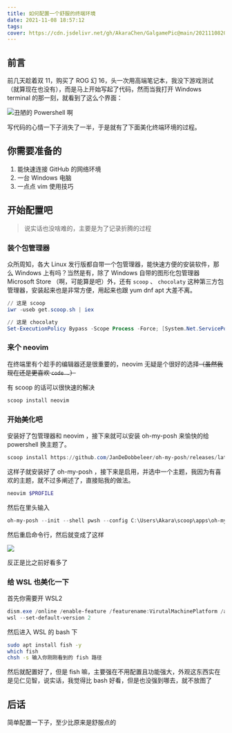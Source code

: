 ```yaml
---
title: 如何配置一个舒服的终端环境
date: 2021-11-08 18:57:12
tags:
cover: https://cdn.jsdelivr.net/gh/AkaraChen/GalgamePic@main/20211108201352.png
---
```


## 前言

前几天趁着双 11，购买了 ROG 幻 16，头一次用高端笔记本，我没下游戏测试（就算现在也没有），而是马上开始写起了代码，然而当我打开 Windows terminal 的那一刻，就看到了这么个界面：

![丑陋的 Powershell 啊](https://cdn.jsdelivr.net/gh/AkaraChen/GalgamePic@main//20211108190420.png)

写代码的心情一下子消失了一半，于是就有了下面美化终端环境的过程。

## 你需要准备的

1. 能快速连接 GitHub 的网络环境
2. 一台 Windows 电脑
3. 一点点 vim 使用技巧

## 开始配置吧

> 说实话也没啥难的，主要是为了记录折腾的过程

### 装个包管理器

众所周知，各大 Linux 发行版都自带一个包管理器，能快速方便的安装软件，那么 Windows 上有吗？当然是有，除了 Windows 自带的图形化包管理器 Microsoft Store （啊，可能算是吧）外，还有 `scoop` 、 `chocolaty` 这种第三方包管理器，安装起来也是非常方便，用起来也跟 yum dnf apt 大差不离。

``` Powershell
// 这是 scoop
iwr -useb get.scoop.sh | iex
```
``` Powershell
// 这是 chocolaty
Set-ExecutionPolicy Bypass -Scope Process -Force; [System.Net.ServicePointManager]::SecurityProtocol = [System.Net.ServicePointManager]::SecurityProtocol -bor 3072; iex ((New-Object System.Net.WebClient).DownloadString('https://community.chocolatey.org/install.ps1'))
```

### 来个 neovim

在终端里有个趁手的编辑器还是很重要的，neovim 无疑是个很好的选择<del>（虽然我现在还是更喜欢 `code .`）</del>

有 scoop 的话可以很快速的解决

``` Powershell
scoop install neovim
```

### 开始美化吧

安装好了包管理器和 neovim ，接下来就可以安装 oh-my-posh 来愉快的给 powershell 换主题了。

``` Powershell
scoop install https://github.com/JanDeDobbeleer/oh-my-posh/releases/latest/download/oh-my-posh.json
```

这样子就安装好了 oh-my-posh ，接下来是启用，并选中一个主题，我因为有喜欢的主题，就不过多阐述了，直接贴我的做法。

``` Powershell
neovim $PROFILE
```

然后在里头输入

``` Powershell
oh-my-posh --init --shell pwsh --config C:\Users\Akara\scoop\apps\oh-my-posh\6.0.0\themes\material.omp.json | Invoke-Expression
```

然后重启命令行，然后就变成了这样

![](https://cdn.jsdelivr.net/gh/AkaraChen/GalgamePic@main/20211108192419.png)

反正是比之前好看多了

### 给 WSL 也美化一下

首先你需要开 WSL2
``` Powershell
dism.exe /online /enable-feature /featurename:VirutalMachinePlatform /all /norestart
wsl --set-default-version 2
```

然后进入 WSL 的 bash 下

``` bash
sudo apt install fish -y
which fish
chsh -s 输入你刚刚看到的 fish 路径
```

然后就配置好了，但是 fish 嘛，主要强在不用配置且功能强大，外观这东西实在是见仁见智，说实话，我觉得比 bash 好看，但是也没强到哪去，就不放图了

## 后话

简单配置一下子，至少比原来是舒服点的